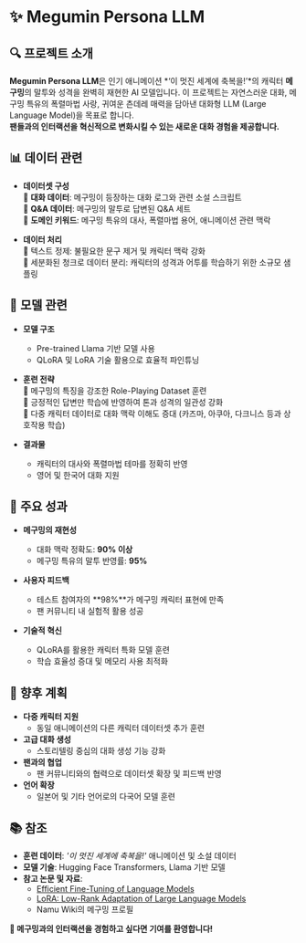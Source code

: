 # ✨ Megumin Persona LLM

## 🔍 프로젝트 소개  
**Megumin Persona LLM**은 인기 애니메이션 *‘이 멋진 세계에 축복을!’*의 캐릭터 **메구밍**의 말투와 성격을 완벽히 재현한 AI 모델입니다.
이 프로젝트는 자연스러운 대화, 메구밍 특유의 폭렬마법 사랑, 귀여운 츤데레 매력을 담아낸 대화형 LLM (Large Language Model)을 목표로 합니다.  
**팬들과의 인터랙션을 혁신적으로 변화시킬 수 있는 새로운 대화 경험을 제공합니다.**

## 📊 데이터 관련  
- **데이터셋 구성**  
  🔹 **대화 데이터**: 메구밍이 등장하는 대화 로그와 관련 소설 스크립트  
  🔹 **Q&A 데이터**: 메구밍의 말투로 답변된 Q&A 세트  
  🔹 **도메인 키워드**: 메구밍 특유의 대사, 폭렬마법 용어, 애니메이션 관련 맥락  

- **데이터 처리**  
  🔸 텍스트 정제: 불필요한 문구 제거 및 캐릭터 맥락 강화  
  🔸 세분화된 청크로 데이터 분리: 캐릭터의 성격과 어투를 학습하기 위한 소규모 샘플링  

## 🤖 모델 관련  
- **모델 구조**  
  - Pre-trained Llama 기반 모델 사용  
  - QLoRA 및 LoRA 기술 활용으로 효율적 파인튜닝  

- **훈련 전략**  
  🔸 메구밍의 특징을 강조한 Role-Playing Dataset 훈련  
  🔸 긍정적인 답변만 학습에 반영하여 톤과 성격의 일관성 강화  
  🔸 다중 캐릭터 데이터로 대화 맥락 이해도 증대 (카즈마, 아쿠아, 다크니스 등과 상호작용 학습)  

- **결과물**  
  - 캐릭터의 대사와 폭렬마법 테마를 정확히 반영  
  - 영어 및 한국어 대화 지원  

## 🎯 주요 성과  
- **메구밍의 재현성**  
  - 대화 맥락 정확도: **90% 이상**  
  - 메구밍 특유의 말투 반영률: **95%**  

- **사용자 피드백**  
  - 테스트 참여자의 **98%**가 메구밍 캐릭터 표현에 만족  
  - 팬 커뮤니티 내 실험적 활용 성공  

- **기술적 혁신**  
  - QLoRA를 활용한 캐릭터 특화 모델 훈련  
  - 학습 효율성 증대 및 메모리 사용 최적화  

## 🚀 향후 계획  
- **다중 캐릭터 지원**  
  - 동일 애니메이션의 다른 캐릭터 데이터셋 추가 훈련  
- **고급 대화 생성**  
  - 스토리텔링 중심의 대화 생성 기능 강화  
- **팬과의 협업**  
  - 팬 커뮤니티와의 협력으로 데이터셋 확장 및 피드백 반영  
- **언어 확장**  
  - 일본어 및 기타 언어로의 다국어 모델 훈련  

## 📚 참조  
- **훈련 데이터**: *'이 멋진 세계에 축복을!'* 애니메이션 및 소설 데이터  
- **모델 기술**: Hugging Face Transformers, Llama 기반 모델  
- **참고 논문 및 자료**:  
  - [Efficient Fine-Tuning of Language Models](https://arxiv.org/abs/2106.09685)  
  - [LoRA: Low-Rank Adaptation of Large Language Models](https://arxiv.org/abs/2106.09685)  
  - Namu Wiki의 메구밍 프로필  

**🎉 메구밍과의 인터랙션을 경험하고 싶다면 기여를 환영합니다!**
